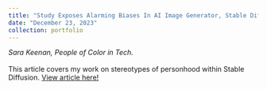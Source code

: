 ```yaml
---
title: "Study Exposes Alarming Biases In AI Image Generator, Stable Diffusion: Racial, Gender, And Geographic Stereotypes."
date: "December 23, 2023"
collection: portfolio
---
```

_Sara Keenan, People of Color in Tech._
<br><br>
This article covers my work on stereotypes of personhood within Stable Diffusion.  <a href = "https://peopleofcolorintech.com/articles/study-exposes-alarming-biases-in-ai-image-generator-stable-diffusion-racial-gender-and-geographic-stereotypes/">View article here!</a>
